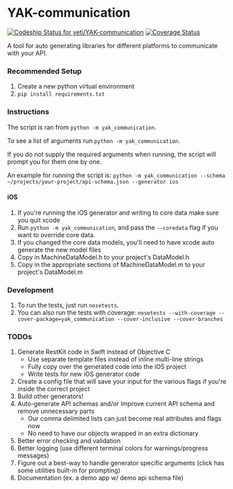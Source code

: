 YAK-communication
==========================

[ ![Codeship Status for yeti/YAK-communication](https://codeship.com/projects/d2fa74a0-01ab-0133-75b8-2226f6cba81b/status?branch=master)](https://codeship.com/projects/88715)
[ ![Coverage Status](https://coveralls.io/repos/yeti/YAK-communication/badge.svg?branch=HEAD&t=YrPM9o)](https://coveralls.io/r/yeti/YAK-communication?branch=HEAD)

A tool for auto generating libraries for different platforms to communicate with your API. 

### Recommended Setup

1. Create a new python virtual environment
2. `pip install requirements.txt`


### Instructions

The script is ran from `python -m yak_communication`.

To see a list of arguments run `python -m yak_communication`.

If you do not supply the required arguments when running, the script will prompt you for them one by one.

An example for running the script is: `python -m yak_communication --schema ~/projects/your-project/api-schema.json --generator ios`

#### iOS

1. If you're running the iOS generator and writing to core data make sure you quit xcode
2. Run `python -m yak_communication`, and pass the `--coredata` flag if you want to override core data.
3. If you changed the core data models, you'll need to have xcode auto generate the new model files
4. Copy in MachineDataModel.h to your project's DataModel.h
5. Copy in the appropriate sections of MachineDataModel.m to your project's DataModel.m


### Development

1. To run the tests, just run `nosetests`.
2. You can also run the tests with coverage: `nosetests --with-coverage --cover-package=yak_communication --cover-inclusive --cover-branches`


### TODOs

1. Generate RestKit code in Swift instead of Objective C
    * Use separate template files instead of inline multi-line strings
    * Fully copy over the generated code into the iOS project
    * Write tests for new iOS generator code
2. Create a config file that will save your input for the various flags if you're inside the correct project
3. Build other generators!
4. Auto-generate API schemas and/or Improve current API schema and remove unnecessary parts
    * Our comma delimited lists can just become real attributes and flags now
    * No need to have our objects wrapped in an extra dictionary
5. Better error checking and validation
6. Better logging (use different terminal colors for warnings/progress messages)
7. Figure out a best-way to handle generator specific arguments (click has some utilities built-in for prompting)
8. Documentation (ex. a demo app w/ demo api schema file)
